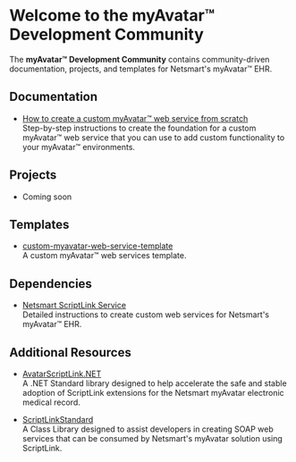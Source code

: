 # Welcome to the myAvatar™ Development Community

The **myAvatar™ Development Community** contains community-driven documentation, projects, and templates for Netsmart's myAvatar™ EHR.

## Documentation

* [How to create a custom myAvatar™ web service from scratch](https://github.com/myAvatar-Development-Community/document-creating-a-custom-web-service)<br>
Step-by-step instructions to create the foundation for a custom myAvatar™ web service that you can use to add custom functionality to your myAvatar™ environments.

## Projects
* Coming soon

## Templates

* [custom-myavatar-web-service-template](https://github.com/myAvatar-Development-Community/template-custom-myavatar-web-service)<br>
A custom myAvatar™ web services template.
  
## Dependencies

* [Netsmart ScriptLink Service](https://github.com/myAvatar-Development-Community/dependency-netsmart-scriptlink-service)<br>
  Detailed instructions to create custom web services for Netsmart's myAvatar™ EHR.

## Additional Resources

* [AvatarScriptLink.NET](https://rarelysimple.github.io/RarelySimple.AvatarScriptLink/)<br>
A .NET Standard library designed to help accelerate the safe and stable adoption of ScriptLink extensions for the Netsmart myAvatar electronic medical record.

* [ScriptLinkStandard](https://github.com/rcskids/ScriptLinkStandard)<br>
A Class Library designed to assist developers in creating SOAP web services that can be consumed by Netsmart's myAvatar solution using ScriptLink.